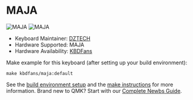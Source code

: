 # MAJA

![MAJA](https://i.ibb.co/ZxWRgg3/2.png)
![MAJA](https://i.ibb.co/kgXQkgF/1.png)
* Keyboard Maintainer: [DZTECH](https://github.com/moyi4681)
* Hardware Supported: MAJA
* Hardware Availability: [KBDFans](https://kbdfans.cn/)

Make example for this keyboard (after setting up your build environment):

    make kbdfans/maja:default

See the [build environment setup](https://docs.qmk.fm/#/getting_started_build_tools) and the [make instructions](https://docs.qmk.fm/#/getting_started_make_guide) for more information. Brand new to QMK? Start with our [Complete Newbs Guide](https://docs.qmk.fm/#/newbs).
